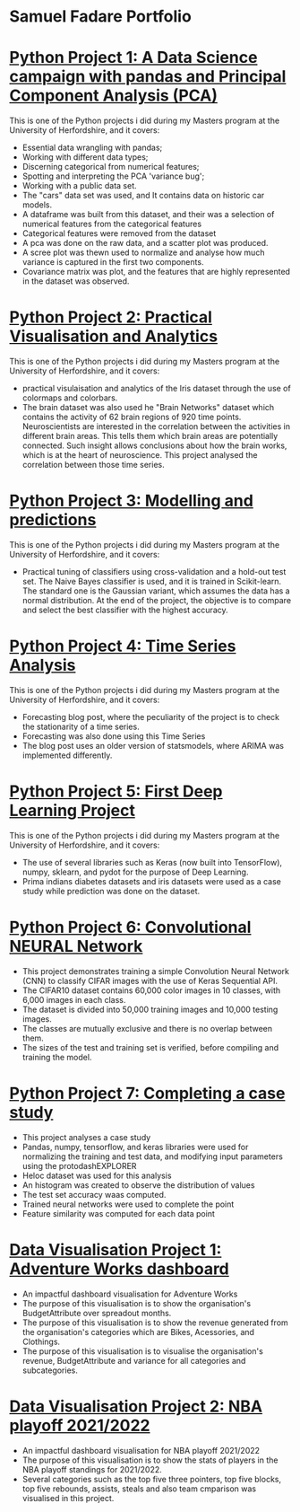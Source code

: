 # Samuel Fadare Portfolio

# [Python Project 1: A Data Science campaign with pandas and Principal Component Analysis (PCA)](https://github.com/SamuelFadare/Python_Projects/blob/main/A%20Data%20Science%20campaign%20with%20pandas%20and%20PCA%2019059671.ipynb)

This is one of the Python projects i did during my Masters program at the University of Herfordshire, and it covers:

* Essential data wrangling with pandas;
* Working with different data types;
* Discerning categorical from numerical features;
* Spotting and interpreting the PCA 'variance bug';
* Working with a public data set.
* The "cars" data set was used, and It contains data on historic car models.
* A dataframe was built from this dataset, and their was a selection of numerical features from the categorical features 
* Categorical features were removed from the dataset
* A pca was done on the raw data, and a scatter plot was produced.
* A scree plot was thewn used to normalize and analyse how much variance is captured in the first two components.
* Covariance matrix was plot, and the features that are highly represented in the dataset was observed.


# [Python Project 2: Practical Visualisation and Analytics](https://github.com/SamuelFadare/Python_Projects/blob/main/A%20Data%20Science%20campaign%20with%20pandas%20and%20PCA%2019059671.ipynb)

This is one of the Python projects i did during my Masters program at the University of Herfordshire, and it covers:

* practical visulaisation and analytics of the Iris dataset through the use of colormaps and colorbars.
* The brain dataset was also used he "Brain Networks" dataset which contains the activity of 62 brain regions of 920 time points. Neuroscientists are interested in the correlation between the activities in different brain areas. This tells them which brain areas are potentially connected. Such insight allows conclusions about how the brain works, which is at the heart of neuroscience. This project analysed the correlation between those time series.


# [Python Project 3: Modelling and predictions](https://github.com/SamuelFadare/Python_Projects/blob/main/Modelling%20and%20Predictions.ipynb)

This is one of the Python projects i did during my Masters program at the University of Herfordshire, and it covers:

* Practical tuning of classifiers using cross-validation and a hold-out test set. The Naive Bayes classifier is used, and it is trained in Scikit-learn. The standard one is the Gaussian variant, which assumes the data has a normal distribution. At the end of the project, the objective is to compare and select the best classifier with the highest accuracy.


# [Python Project 4: Time Series Analysis](https://github.com/SamuelFadare/Python_Projects/blob/main/Time%20Series%20Analysis.ipynb)

This is one of the Python projects i did during my Masters program at the University of Herfordshire, and it covers:

* Forecasting blog post, where the peculiarity of the project is to check the stationarity of a time series.
* Forecasting was also done using this Time Series
* The blog post uses an older version of statsmodels, where ARIMA was implemented differently. 


# [Python Project 5: First Deep Learning Project](https://github.com/SamuelFadare/Python_Projects/blob/main/FirstDeepLearningProject.ipynb)

This is one of the Python projects i did during my Masters program at the University of Herfordshire, and it covers:

* The use of several libraries such as Keras (now built into TensorFlow), numpy, sklearn, and pydot for the purpose of Deep Learning. 
* Prima indians diabetes datasets and iris datasets were used as a case study while prediction was done on the dataset.


# [Python Project 6: Convolutional NEURAL Network](https://github.com/SamuelFadare/Python_Projects/blob/main/Convolutional_Neural_Network.ipynb)

* This project demonstrates training a simple Convolution Neural Network (CNN) to classify CIFAR images with the use of Keras Sequential API. 
* The CIFAR10 dataset contains 60,000 color images in 10 classes, with 6,000 images in each class. 
* The dataset is divided into 50,000 training images and 10,000 testing images. 
* The classes are mutually exclusive and there is no overlap between them. 
* The sizes of the test and training set is verified, before compiling and training the model.



# [Python Project 7: Completing a case study](https://github.com/SamuelFadare/Python_Projects/blob/main/Completed_Case_Study.ipynb)

* This project analyses a case study 
* Pandas, numpy, tensorflow, and keras libraries were used for normalizing the training and test data, and modifying input parameters using the protodashEXPLORER 
* Heloc dataset was used for this analysis  
* An histogram was created to observe the distribution of values 
* The test set accuracy waas computed.
* Trained neural networks were used to complete the point
* Feature similarity was computed for each data point


# [Data Visualisation Project 1: Adventure Works dashboard](https://github.com/SamuelFadare/Data_visualisation_Projects/blob/main/Adventure%20work%20visualisation.pdf)

* An impactful dashboard visualisation for Adventure Works 
* The purpose of this visualisation is to show the organisation's BudgetAttribute over spreadout months.
* The purpose of this visualisation is to show the revenue generated from the organisation's categories which are Bikes, Acessories, and Clothings.
* The purpose of this visualisation is to visualise the organisation's revenue, BudgetAttribute and variance for all categories and subcategories.

# [Data Visualisation Project 2: NBA playoff 2021/2022](https://github.com/SamuelFadare/Data_visualisation_Projects/blob/main/NBA%20DASHBOARD.pdf)

* An impactful dashboard visualisation for NBA playoff 2021/2022 
* The purpose of this visualisation is to show the stats of players in the NBA playoff standings for 2021/2022.
* Several categories such as the top five three pointers, top five blocks, top five rebounds, assists, steals and also team cmparison was visualised in this project.

